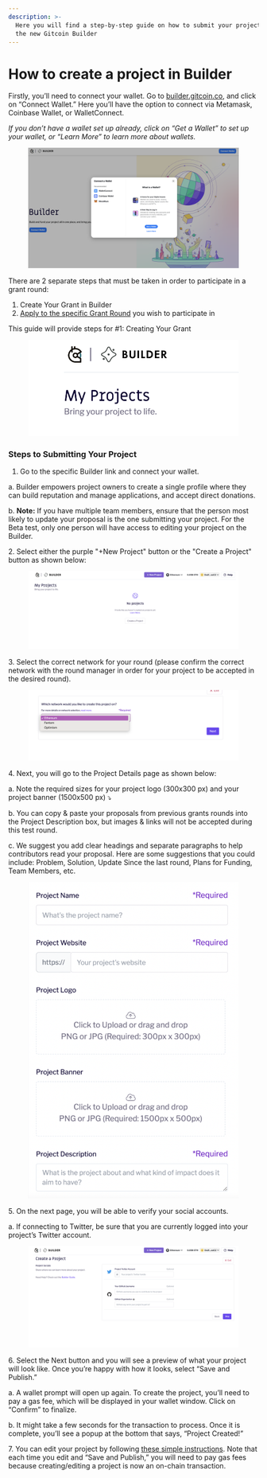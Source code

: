 ```yaml
---
description: >-
  Here you will find a step-by-step guide on how to submit your project using
  the new Gitcoin Builder
---
```


# How to create a project in Builder

Firstly, you’ll need to connect your wallet. Go to [builder.gitcoin.co](https://builder.gitcoin.co/), and click on “Connect Wallet.” Here you’ll have the option to connect via Metamask, Coinbase Wallet, or WalletConnect.

_If you don’t have a wallet set up already, click on “Get a Wallet” to set up your wallet, or “Learn More” to learn more about wallets._

<figure><img src="../../.gitbook/assets/Screenshot 2023-04-05 at 07.35.41.png" alt=""><figcaption></figcaption></figure>

There are 2 separate steps that must be taken in order to participate in a grant round:&#x20;

1. Create Your Grant in Builder
2. [Apply to the specific Grant Round](how-to-apply-to-a-round-in-explorer.md) you wish to participate in

This guide will provide steps for #1: Creating Your Grant

<figure><img src="../../.gitbook/assets/Screenshot 2023-04-05 at 07.36.14.png" alt=""><figcaption></figcaption></figure>

### Steps to Submitting Your Project&#x20;

1. Go to the specific Builder link and connect your wallet.

&#x20; a. Builder empowers project owners to create a single profile where they can build reputation and manage applications, and accept direct donations.

&#x20; b. **Note:** If you have multiple team members, ensure that the person most likely to update your proposal is the one submitting your project. For the Beta test, only one person will have access to editing your project on the Builder.&#x20;

&#x20; 2\.   Select either the purple "+New Project" button or the "Create a Project" button as shown below:

<figure><img src="../../.gitbook/assets/Screenshot 2023-04-05 at 07.36.29.png" alt=""><figcaption></figcaption></figure>

3\. Select the correct network for your round (please confirm the correct network with the round manager in order for your project to be accepted in the desired round).

<figure><img src="../../.gitbook/assets/Screenshot 2023-04-05 at 07.37.23.png" alt=""><figcaption></figcaption></figure>

4\. Next, you will go to the Project Details page as shown below:

&#x20; a. Note the required sizes for your project logo (300x300 px) and your project banner (1500x500 px)  ⤵️

&#x20; b. You can copy & paste your proposals from previous grants rounds into the Project Description box, but images & links will not be accepted during this test round.

&#x20; c. We suggest you add clear headings and separate paragraphs to help contributors read your proposal. Here are some suggestions that you could include: Problem, Solution, Update Since the last round, Plans for Funding, Team Members, etc.

<figure><img src="../../.gitbook/assets/Screen Shot 2023-01-02 at 21.18.47.png" alt=""><figcaption></figcaption></figure>

5\. On the next page, you will be able to verify your social accounts.&#x20;

&#x20; a. If connecting to Twitter, be sure that you are currently logged into your project’s Twitter account.

<figure><img src="../../.gitbook/assets/Screenshot 2023-04-05 at 07.38.28.png" alt=""><figcaption></figcaption></figure>

6\. Select the Next button and you will see a preview of what your project will look like. Once you’re happy with how it looks, select “Save and Publish.”&#x20;

&#x20; a. A wallet prompt will open up again. To create the project, you’ll need to pay a gas fee, which will be displayed in your wallet window. Click on “Confirm” to finalize.

&#x20; b. It might take a few seconds for the transaction to process. Once it is complete, you’ll see a popup at the bottom that says, “Project Created!”

7\. You can edit your project by following [these simple instructions](https://support.gitcoin.co/gitcoin-knowledge-base/gitcoin-grants-protocol/edit-your-project-in-grants-hub). Note that each time you edit and “Save and Publish,” you will need to pay gas fees because creating/editing a project is now an on-chain transaction.&#x20;
